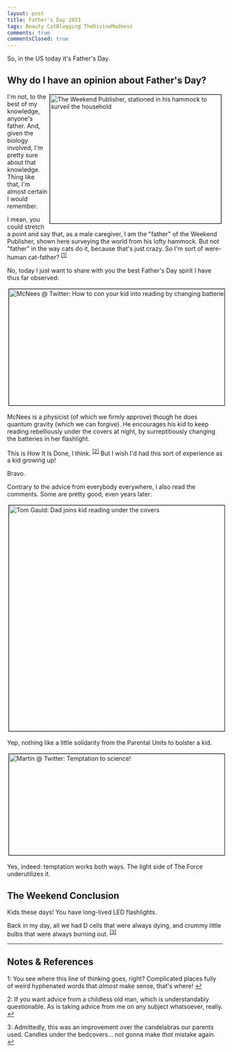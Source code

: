 ```yaml
---
layout: post
title: Father's Day 2023
tags: Beauty CatBlogging TheDivineMadness
comments: true
commentsClosed: true
---
```


So, in the US today it's Father's Day.  


## Why do I have an opinion about Father's Day?  

<a href="{{ site.baseurl }}/images/2023-06-18-fathers-day-2023-weekend-publisher-hammock.jpg"><img src="{{ site.baseurl }}/images/2023-06-18-fathers-day-2023-weekend-publisher-hammock-thumb.jpg" width="400" height="300" alt="The Weekend Publisher, stationed in his hammock to surveil the household" title="The Weekend Publisher, stationed in his hammock to surveil the household" style="float: right; margin: 3px 3px 3px 3px; border: 1px solid #000000;"></a>
I'm not, to the best of my knowledge, anyone's father.  And, given the biology involved,
I'm pretty sure about that knowledge.  Thing like that, I'm almost certain I would
remember.  

I mean, you could stretch a point and say that, as a male caregiver, I am the "father" of
the Weekend Publisher, shown here surveying the world from his lofty hammock.  But not
"father" in the way cats do it, because that's just crazy.  So I'm sort of were-human
cat-father? <sup id="fn1a">[[1]](#fn1)</sup>  

No, today I just want to share with you the best Father's Day spirit I have thus far
observed:  

<a href="https://twitter.com/mcnees/status/1293947447954341901"><img src="{{ site.baseurl }}/images/2023-06-18-fathers-day-2023-flashlight.jpg" width="550" height="271" alt="McNees @ Twitter: How to con your kid into reading by changing batteries" title="McNees @ Twitter: How to con your kid into reading by changing batteries" style="margin: 3px 3px 3px 3px; border: 1px solid #000000;"></a>

McNees is a physicist (of which we firmly approve) though he does quantum gravity (which
we can forgive).  He encourages his kid to keep reading rebelliously under the covers at
night, by surreptitiously changing the batteries in her flashlight.  

This is How It Is Done, I think.  <sup id="fn2a">[[2]](#fn2)</sup>  But I wish I'd had
this sort of experience as a kid growing up!  

Bravo.  

Contrary to the advice from everybody everywhere, I also read the comments.  Some are
pretty good, even years later:  

<a href="https://twitter.com/tomgauld/status/1660223035616514050"><img src="{{ site.baseurl }}/images/2023-06-18-fathers-day-2023-dad-too.jpg" width="550" height="526" alt="Tom Gauld: Dad joins kid reading under the covers" title="Tom Gauld: Dad joins kid reading under the covers" style="margin: 3px 3px 3px 3px; border: 1px solid #000000;"></a>

Yep, nothing like a little solidarity from the Parental Units to bolster a kid.  

<a href="https://twitter.com/rachelwmartin/status/1294128072673771520"><img src="{{ site.baseurl }}/images/2023-06-18-fathers-day-2023-temptation.jpg" width="550" height="236" alt="Martin @ Twitter: Temptation to science!" title="Martin @ Twitter: Temptation to science!" style="margin: 3px 3px 3px 3px; border: 1px solid #000000;"></a>

Yes, indeed: temptation works both ways.  The light side of The Force  underutilizes it.  


## The Weekend Conclusion  

Kids these days! You have long-lived LED flashlights.  

Back in my day, all we had D cells that were always dying, and crummy little bulbs that
were always burning out.  <sup id="fn3a">[[3]](#fn3)</sup>  

---

## Notes &amp; References  

<!--
<sup id="fn1a">[[1]](#fn1)</sup>

<a id="fn1">1</a>: ***, ["***"](***), *** [↩](#fn1a)  

<a href="{{ site.baseurl }}/images/***">
  <img src="{{ site.baseurl }}/images/***" width="400" height="***" alt="***" title="***" style="float: right; margin: 3px 3px 3px 3px; border: 1px solid #000000;">
</a>

<a href="***">
  <img src="{{ site.baseurl }}/images/***" width="550" height="***" alt="***" title="***" style="margin: 3px 3px 3px 3px; border: 1px solid #000000;">
</a>

<iframe width="400" height="224" src="***" allow="accelerometer; encrypted-media; gyroscope; picture-in-picture" allowfullscreen style="float: right; margin: 3px 3px 3px 3px; border: 1px solid #000000;"></iframe>
-->

<a id="fn1">1</a>: You see where this line of thinking goes, right?  Complicated places fully of weird hyphenated words that _almost_ make sense, that's where! [↩](#fn1a)  

<a id="fn2">2</a>: If you want advice from a childless old man, which is understandably questionable.  As is taking advice from me on any subject whatsoever, really. [↩](#fn2a)  

<a id="fn3">3</a>: Admittedly, this was an improvement over the candelabras our parents used.  Candles under the bedcovers&hellip; not gonna make _that_ mistake again. [↩](#fn3a)  
